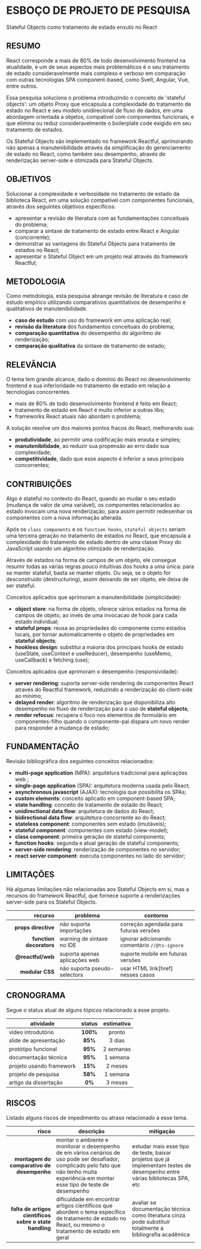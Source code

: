 <style>
@import url(./index.css);
@import url(../overview.css);
@import url(../readme/overview.css);
</style>

# **ESBOÇO DE PROJETO DE PESQUISA**

<p subtitle>Stateful Objects como tratamento de estado enxuto no React</p>

## RESUMO

React corresponde a mais de 80% de todo desenvolvimento frontend na atualidade, e um de seus aspectos mais problemáticos é o seu tratamento de estado consideravelmente mais complexo e verboso em comparação com outras tecnologias SPA component-based, como Svelt, Angular, Vue, entre outros.

Essa pesquisa soluciona o problema introduzindo o conceito de 'stateful objects': um objeto Proxy que encapsula a complexidade do tratamento de estado no React e seu modelo unidirecional de fluxo de dados, em uma abordagem orientada a objetos, compatível com componentes funcionais, e que elimina ou reduz consideravelmente o boilerplate code exigido em seu tratamento de estados.

Os Stateful Objects são implementado no framework Reactful, aprimorando não apenas a manutenibilidade através da simplificação do gerenciamento de estado no React, como também seu desempenho, através de renderização server-side e otimizada para Stateful Objects. 

## OBJETIVOS

Solucionar a complexidade e verbosidade no tratamento de estado da biblioteca React, em  uma solução compatível com componentes funcionais, através dos seguintes objetivos específicos:

- apresentar a revisão de literatura com as fundamentações conceituais do problema;
- comparar a sintaxe de tratamento de estado entre React e Angular (concorrente);
- demonstrar as vantagens do Stateful Objects para tratamento de estados no React;
- apresentar o Stateful Object em um projeto real através do framework Reactful;

## METODOLOGIA

Como metodologia, esta pesquisa abrange revisão de literatura e caso de estudo empírico utilizando comparativos quantitativos de desempenho e qualitativos de manutenibilidade.

- **caso de estudo** com uso do framework em uma aplicação real;
- **revisão da literatura** dos fundamentos conceituais do problema;
- **comparação quantitativa** do desempenho do algoritmo de renderização;
- **comparação qualitativa** da sintaxe de tratamento de estado;

## RELEVÂNCIA

O tema tem grande alcance, dado o domínio do React no desenvolvimento frontend e sua inferioridade no tratamento de estado em relação a tecnologias concorrentes.

- mais de 80% de todo desenvolvimento frontend é feito em React;
- tratamento de estado em React é muito inferior a outras libs;
- frameworks React atuais não abordam o problema;

A solução resolve um dos maiores pontos fracos do React, melhorando sua: 

* **produtividade**, ao permitir uma codificação mais enxuta e simples; 
* **manutenibilidade**, ao reduzir sua propensão ao erro dado sua complexidade; 
* **competitividade**, dado que esse aspecto é inferior a seus principais concorrentes;

## CONTRIBUIÇÕES

Algo é stateful no contexto do React, quando ao mudar o seu estado (mudança de valor de uma variável), os componentes relacionados ao estado invocam uma nova renderização, para assim permitir redesenhar os componentes com a nova informação alterada.

Após os  `class components` e os `function hooks`, `stateful objects` seriam uma terceira geração no tratamento de estados no React, que encapsula a complexidade do tratamento de estado dentro de uma classe Proxy do JavaScript usando um algorítmo otimizado de renderização.

Através de estados na forma de campos de um objeto, ele consegue resumir todas as várias regras pouco intuitivas dos hooks a uma única: para se manter stateful, basta se manter objeto. Ou seja, se o objeto for desconstruído (destructuring), assim deixando de ser objeto, ele deixa de ser stateful.

Conceitos aplicados que aprimoram a manutenibilidade (simplicidade):

* **object store**: na forma de objeto, oferece vários estados na forma de campos de objeto, ao invés de uma invocacao de hook para cada estado individual;
* **stateful props**: reusa as propriedades do componente como estados locais, por tornar automaticamente o objeto de propriedades em **stateful objects**;
* **hookless design**: substitui a maioria dos principais hooks de estado (useState, useContext e useReducer), desempenho (useMemo, useCallback) e fetching (use);

Conceitos aplicados que aprimoram o desempenho (responsividade):

* **server rendering**: suporta server-side rendering de componentes React através do Reactful framework, reduzindo a renderização do client-side ao mínimo;
* **delayed render**: algoritmo de renderização que disponibiliza alto desempenho no fluxo de renderização para o uso de  **stateful objects**;
* **render refocus**: recupera o foco nos elementos de formulário em componentes-filho quando o componente-pai dispara um novo render para responder a mudança de estado;

## FUNDAMENTAÇÃO

Revisão bibliográfica dos seguintes conceitos relacionados:

* **multi-page application** (MPA): arquitetura tradicional para aplicações web ;
* **single-page application** (SPA): arquitetura moderna usada pelo React;
* **asynchronous javascript** (AJAX): tecnologia que possibilita os SPAs;
* **custom elements**: conceito aplicado em component-based SPA;
* **state handling**: conceito de tratamento de estado do React;
* **unidirectional data flow**: arquitetura de dados do React;
* **bidirectional data flow**: arquitetura concorrente ao do React;
* **stateless component**: componentes sem estado (imutáveis);
* **stateful component**: componentes com estado (view-model);
* **class component**: primeira geração de stateful components;
* **function hooks**: segunda e atual geração de stateful components;
* **server-side rendering**: renderização de componentes no servidor;
* **react server component**: executa componentes no lado do servidor;

## LIMITAÇÕES

Há algumas limitações não relacionadas aos Stateful Objects em si, mas a recursos do framework Reactful, que fornece suporte a renderizações server-side para os Stateful Objects. 

<style>
   table { zoom: 0.9 }
</style>

| recurso | problema | contorno |
|-:|-|-|
| **props directive** | não suporta importações | correção agendada para futuras versões |
| **function decorators** | warning de sintaxe no IDE | ignorar adicionando comentário `//@ts-ignore` |
| **@reactful/web** | suporta apenas aplicações web | suporte mobile em futuras versões |
| **modular CSS** | não suporta pseudo-selectors | usar HTML link[href] nesses casos |


## CRONOGRAMA 

Segue o status atual de alguns tópicos relacionado a esse projeto.

| atividade | status | estimativa |
|-|:-:|:-:|
| video introdutório | **100%** | pronto |
| slide de apresentação | **85%**  | 3 dias |
| protótipo funcional | **95%** | 2 semanas |
| documentação técnica | **95%** | 1 semana |
| projeto usando framework | **15%** | 2 meses |
| projeto de pesquisa | **58%** | 1 semana |
| artigo da dissertação | **0%** | 3 meses |

## RISCOS

Listado alguns riscos de impedimento ou atraso relacionado a esse tema.

| risco | descrição | mitigação |
|-:|-|-|
| **montagem do comparativo de desempenho** | montar o ambiente e monitorar o desempenho de em vários cenários de uso pode ser desafiador, complicado pelo fato que não tenho muita experiência em montar esse tipo de teste de desempenho | estudar mais esse tipo de teste, baixar projetos que já implementam testes de desempenho entre várias bibliotecas SPA, etc |
| **falta de artigos científicos sobre o state handling** | dificuldade em encontrar artigos científicos que abordem o tema específico de tratamento de estado no React, ou mesmo o tratamento de estado em geral | avaliar se documentação técnica como literatura cinza pode substituir totalmente a bibliografia acadêmica |

<br><br>
